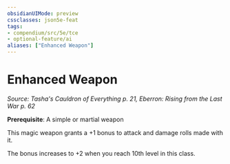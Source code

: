 ```yaml
---
obsidianUIMode: preview
cssclasses: json5e-feat
tags:
- compendium/src/5e/tce
- optional-feature/ai
aliases: ["Enhanced Weapon"]
---
```

# Enhanced Weapon
*Source: Tasha's Cauldron of Everything p. 21, Eberron: Rising from the Last War p. 62*  

**Prerequisite**: A simple or martial weapon

This magic weapon grants a +1 bonus to attack and damage rolls made with it.

The bonus increases to +2 when you reach 10th level in this class.